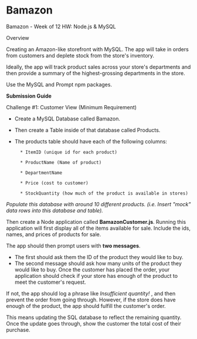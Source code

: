 # Bamazon


Bamazon - Week of 12 HW: Node.js & MySQL

Overview

Creating an Amazon-like storefront with MySQL. The app will take in orders from customers and deplete stock from the store's inventory.

Ideally, the app will track product sales across your store's departments and then provide a summary of the highest-grossing departments in the store.

Use the MySQL and Prompt npm packages.

**Submission Guide**

Challenge #1: Customer View (Minimum Requirement)

- Create a MySQL Database called Bamazon.

- Then create a Table inside of that database called Products.

- The products table should have each of the following columns:

        * ItemID (unique id for each product)

        * ProductName (Name of product)

        * DepartmentName

        * Price (cost to customer)

        * StockQuantity (how much of the product is available in stores)

*Populate this database with around 10 different products. (i.e. Insert "mock" data rows into this database and table).*

Then create a Node application called **BamazonCustomer.js**. Running this application will first display all of the items available for sale. Include the ids, names, and prices of products for sale.

The app should then prompt users with **two messages**.

* The first should ask them the ID of the product they would like to buy.
* The second message should ask how many units of the product they would like to buy.
Once the customer has placed the order, your application should check if your store has enough of the product to meet the customer's request.

If not, the app should log a phrase like *Insufficient quantity!* , and then prevent the order from going through.
However, if the store does have enough of the product, the app should fulfill the customer's order.

This means updating the SQL database to reflect the remaining quantity.
Once the update goes through, show the customer the total cost of their purchase.